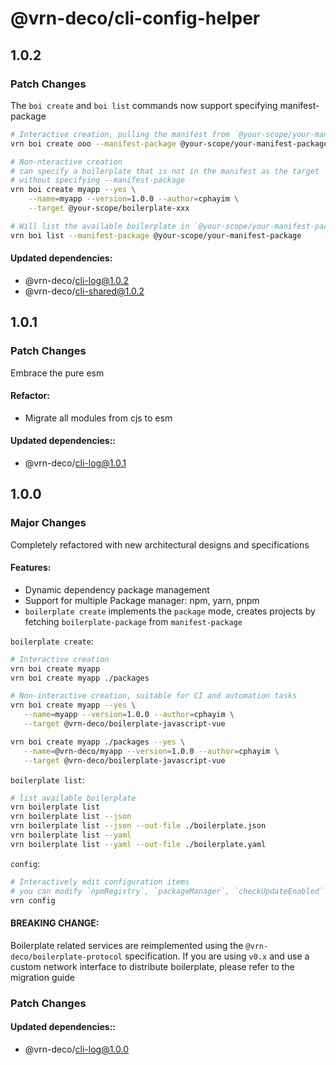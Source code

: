 # @vrn-deco/cli-config-helper

## 1.0.2

### Patch Changes

The `boi create` and `boi list` commands now support specifying manifest-package

```sh
# Interactive creation, pulling the manifest from `@your-scope/your-manifest-package`
vrn boi create ooo --manifest-package @your-scope/your-manifest-package

# Non-nteractive creation
# can specify a boilerplate that is not in the manifest as the target
# without specifying --manifest-package
vrn boi create myapp --yes \
    --name=myapp --version=1.0.0 --author=cphayim \
    --target @your-scope/boilerplate-xxx

# Will list the available boilerplate in `@your-scope/your-manifest-package`
vrn boi list --manifest-package @your-scope/your-manifest-package
```

#### Updated dependencies:

- @vrn-deco/cli-log@1.0.2
- @vrn-deco/cli-shared@1.0.2

## 1.0.1

### Patch Changes

Embrace the pure esm

#### Refactor:

- Migrate all modules from cjs to esm

#### Updated dependencies::

- @vrn-deco/cli-log@1.0.1

## 1.0.0

### Major Changes

Completely refactored with new architectural designs and specifications

#### Features:

- Dynamic dependency package management
- Support for multiple Package manager: npm, yarn, pnpm
- `boilerplate create` implements the `package` mode, creates projects by fetching `boilerplate-package` from `manifest-package`

`boilerplate create`:

```sh
# Interactive creation
vrn boi create myapp
vrn boi create myapp ./packages

# Non-interactive creation, suitable for CI and automation tasks
vrn boi create myapp --yes \
   --name=myapp --version=1.0.0 --author=cphayim \
   --target @vrn-deco/boilerplate-javascript-vue

vrn boi create myapp ./packages --yes \
   --name=@vrn-deco/myapp --version=1.0.0 --author=cphayim \
   --target @vrn-deco/boilerplate-javascript-vue
```

`boilerplate list`:

```sh
# list available boilerplate
vrn boilerplate list
vrn boilerplate list --json
vrn boilerplate list --json --out-file ./boilerplate.json
vrn boilerplate list --yaml
vrn boilerplate list --yaml --out-file ./boilerplate.yaml
```

`config`:

```sh
# Interactively edit configuration items
# you can modify `npmRegistry`, `packageManager`, `checkUpdateEnabled`
vrn config
```

#### BREAKING CHANGE:

Boilerplate related services are reimplemented using the `@vrn-deco/boilerplate-protocol` specification. If you are using `v0.x` and use a custom network interface to distribute boilerplate, please refer to the migration guide

### Patch Changes

#### Updated dependencies::

- @vrn-deco/cli-log@1.0.0
